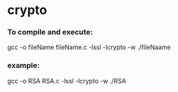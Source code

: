 # crypto

### To compile and execute:
gcc -o fileName fileName.c -lssl -lcrypto -w
./fileNaame
### example:
gcc -o RSA RSA.c -lssl -lcrypto -w
./RSA
